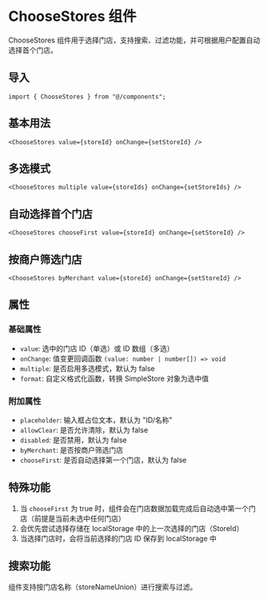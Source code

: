 # ChooseStores 组件

ChooseStores 组件用于选择门店，支持搜索、过滤功能，并可根据用户配置自动选择首个门店。

## 导入

```tsx
import { ChooseStores } from "@/components";
```

## 基本用法

```tsx
<ChooseStores value={storeId} onChange={setStoreId} />
```

## 多选模式

```tsx
<ChooseStores multiple value={storeIds} onChange={setStoreIds} />
```

## 自动选择首个门店

```tsx
<ChooseStores chooseFirst value={storeId} onChange={setStoreId} />
```

## 按商户筛选门店

```tsx
<ChooseStores byMerchant value={storeId} onChange={setStoreId} />
```

## 属性

### 基础属性

- `value`: 选中的门店 ID（单选）或 ID 数组（多选）
- `onChange`: 值变更回调函数 `(value: number | number[]) => void`
- `multiple`: 是否启用多选模式，默认为 false
- `format`: 自定义格式化函数，转换 SimpleStore 对象为选中值

### 附加属性

- `placeholder`: 输入框占位文本，默认为 "ID/名称"
- `allowClear`: 是否允许清除，默认为 false
- `disabled`: 是否禁用，默认为 false
- `byMerchant`: 是否按商户筛选门店
- `chooseFirst`: 是否自动选择第一个门店，默认为 false

## 特殊功能

1. 当 `chooseFirst` 为 true 时，组件会在门店数据加载完成后自动选中第一个门店（前提是当前未选中任何门店）
2. 会优先尝试选择存储在 localStorage 中的上一次选择的门店（StoreId）
3. 当选择门店时，会将当前选择的门店 ID 保存到 localStorage 中

## 搜索功能

组件支持按门店名称（storeNameUnion）进行搜索与过滤。
